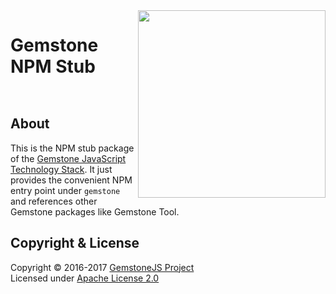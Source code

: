 
<img src="https://rawgit.com/gemstonejs/gemstone-artwork/master/gemstone-logo-white.svg" width="300" align="right" alt=""/>

Gemstone NPM Stub
=================

<p/>
<img src="https://nodei.co/npm/gemstone-stub.png?downloads=true&stars=true" alt=""/>
<p/>
<img src="https://david-dm.org/rse/gemstone-stub.png" alt=""/>

About
-----

This is the NPM stub package of the
[Gemstone JavaScript Technology Stack](http://gemstonejs.com).
It just provides the convenient NPM entry point under `gemstone`
and references other Gemstone packages like Gemstone Tool.

Copyright &amp; License
-----------------------

Copyright &copy; 2016-2017 [GemstoneJS Project](http://gemstonejs.com)<br/>
Licensed under [Apache License 2.0](https://spdx.org/licenses/Apache-2.0)

